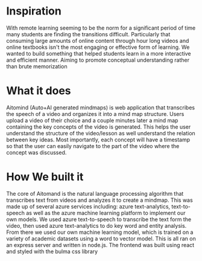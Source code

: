 # Inspiration
With remote learning seeming to be the norm for a significant period of time many students are finding the transitions difficult. Particularly that consuming large amounts of online content through hour long videos and online textbooks isn't the most engaging or effective form of learning. We wanted to build something that helped students learn in a more interactive and efficient manner. Aiming to promote conceptual understanding rather than brute memorization

# What it does
Aitomind (Auto+AI generated mindmaps) is web application that transcribes the speech of a video and organizes it into a mind map structure. Users upload a video of their choice and a couple minutes later a mind map containing the key concepts of the video is generated. This helps the user understand the structure of the video/lesson as well understand the relation between key ideas. Most importantly, each concept will have a timestamp so that the user can easily navigate to the part of the video where the concept was discussed.

# How We built it
The core of Aitomand is the natural language processing algorithm that transcribes text from videos and analyzes it to create a mindmap. This was made up of several azure services including: azure text-analytics, text-to-speech as well as the azure machine learning platform to implement our own models. We used azure text-to-speech to transcribe the text form the video, then used azure text-analytics to do key word and entity analysis. From there we used our own machine learning model, which is trained on a variety of academic datasets using a word to vector model. This is all ran on an express server and written in node.js. The frontend was built using react and styled with the bulma css library

